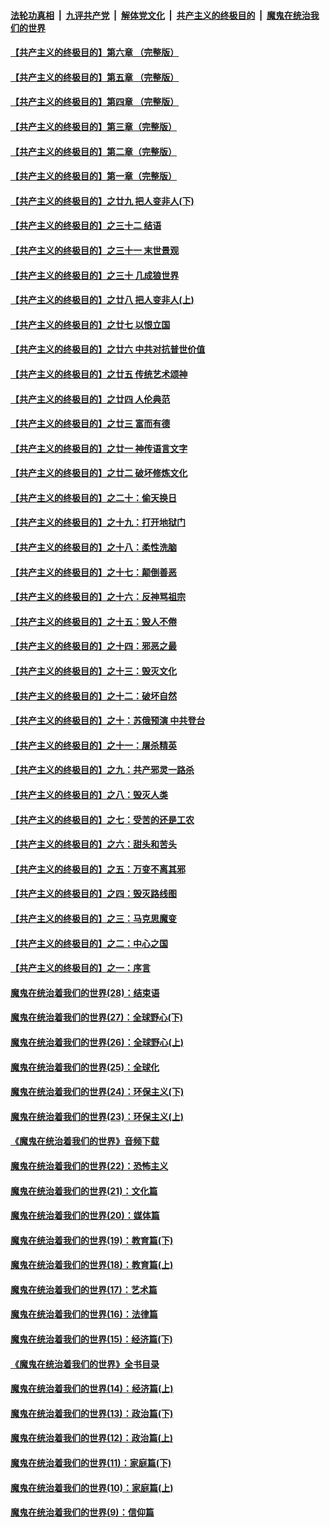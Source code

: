 ####  [法轮功真相](../../../../basic/blob/master/README.md?t=05011301) &nbsp;|&nbsp; [九评共产党](../../../../9ping.md/blob/master/README.md?t=05011301) &nbsp;|&nbsp; [解体党文化](../../../../jtdwh.md/blob/master/README.md?t=05011301)  &nbsp;|&nbsp; [共产主义的终极目的](../../../../gczydzjmd.md/blob/master/README.md?t=05011301) &nbsp;|&nbsp; [魔鬼在统治我们的世界](../../../../mgztzwmdsj.md/blob/master/README.md?t=05011301) 

#### [【共产主义的终极目的】第六章 （完整版）](../pages/nsc422/n11428913.md?t=05011301) 

#### [【共产主义的终极目的】第五章 （完整版）](../pages/nsc422/n11428912.md?t=05011301) 

#### [【共产主义的终极目的】第四章 （完整版）](../pages/nsc422/n11428907.md?t=05011301) 

#### [【共产主义的终极目的】第三章（完整版）](../pages/nsc422/n11428848.md?t=05011301) 

#### [【共产主义的终极目的】第二章（完整版）](../pages/nsc422/n11428831.md?t=05011301) 

#### [【共产主义的终极目的】第一章（完整版）](../pages/nsc422/n11417651.md?t=05011301) 

#### [【共产主义的终极目的】之廿九 把人变非人(下)](../pages/nsc422/n11344140.md?t=05011301) 

#### [【共产主义的终极目的】之三十二 结语](../pages/nsc422/n11360535.md?t=05011301) 

#### [【共产主义的终极目的】之三十一 末世景观](../pages/nsc422/n11351129.md?t=05011301) 

#### [【共产主义的终极目的】之三十 几成狼世界](../pages/nsc422/n11348280.md?t=05011301) 

#### [【共产主义的终极目的】之廿八 把人变非人(上)](../pages/nsc422/n11340492.md?t=05011301) 

#### [【共产主义的终极目的】之廿七 以恨立国](../pages/nsc422/n11336944.md?t=05011301) 

#### [【共产主义的终极目的】之廿六 中共对抗普世价值](../pages/nsc422/n11324785.md?t=05011301) 

#### [【共产主义的终极目的】之廿五 传统艺术颂神](../pages/nsc422/n11296396.md?t=05011301) 

#### [【共产主义的终极目的】之廿四 人伦典范](../pages/nsc422/n11296397.md?t=05011301) 

#### [【共产主义的终极目的】之廿三 富而有德](../pages/nsc422/n11283598.md?t=05011301) 

#### [【共产主义的终极目的】之廿一 神传语言文字](../pages/nsc422/n11263265.md?t=05011301) 

#### [【共产主义的终极目的】之廿二 破坏修炼文化](../pages/nsc422/n11245728.md?t=05011301) 

#### [【共产主义的终极目的】之二十：偷天换日](../pages/nsc422/n11238846.md?t=05011301) 

#### [【共产主义的终极目的】之十九：打开地狱门](../pages/nsc422/n11206376.md?t=05011301) 

#### [【共产主义的终极目的】之十八：柔性洗脑](../pages/nsc422/n11199994.md?t=05011301) 

#### [【共产主义的终极目的】之十七：颠倒善恶](../pages/nsc422/n11179782.md?t=05011301) 

#### [【共产主义的终极目的】之十六：反神骂祖宗](../pages/nsc422/n11166798.md?t=05011301) 

#### [【共产主义的终极目的】之十五：毁人不倦](../pages/nsc422/n11166792.md?t=05011301) 

#### [【共产主义的终极目的】之十四：邪恶之最](../pages/nsc422/n11150249.md?t=05011301) 

#### [【共产主义的终极目的】之十三：毁灭文化](../pages/nsc422/n11135227.md?t=05011301) 

#### [【共产主义的终极目的】之十二：破坏自然](../pages/nsc422/n11135214.md?t=05011301) 

#### [【共产主义的终极目的】之十：苏俄预演 中共登台](../pages/nsc422/n11118424.md?t=05011301) 

#### [【共产主义的终极目的】之十一：屠杀精英](../pages/nsc422/n11118442.md?t=05011301) 

#### [【共产主义的终极目的】之九：共产邪灵一路杀](../pages/nsc422/n11114139.md?t=05011301) 

#### [【共产主义的终极目的】之八：毁灭人类](../pages/nsc422/n11108503.md?t=05011301) 

#### [【共产主义的终极目的】之七：受苦的还是工农](../pages/nsc422/n11101809.md?t=05011301) 

#### [【共产主义的终极目的】之六：甜头和苦头](../pages/nsc422/n11096971.md?t=05011301) 

#### [【共产主义的终极目的】之五：万变不离其邪](../pages/nsc422/n11091285.md?t=05011301) 

#### [【共产主义的终极目的】之四：毁灭路线图](../pages/nsc422/n11086284.md?t=05011301) 

#### [【共产主义的终极目的】之三：马克思魔变](../pages/nsc422/n11061941.md?t=05011301) 

#### [【共产主义的终极目的】之二：中心之国](../pages/nsc422/n11047728.md?t=05011301) 

#### [【共产主义的终极目的】之一：序言](../pages/nsc422/n11086077.md?t=05011301) 

#### [魔鬼在统治着我们的世界(28)：结束语](../pages/nsc422/n10936246.md?t=05011301) 

#### [魔鬼在统治着我们的世界(27)：全球野心(下)](../pages/nsc422/n10928319.md?t=05011301) 

#### [魔鬼在统治着我们的世界(26)：全球野心(上)](../pages/nsc422/n10900318.md?t=05011301) 

#### [魔鬼在统治着我们的世界(25)：全球化](../pages/nsc422/n10788205.md?t=05011301) 

#### [魔鬼在统治着我们的世界(24)：环保主义(下)](../pages/nsc422/n10695307.md?t=05011301) 

#### [魔鬼在统治着我们的世界(23)：环保主义(上)](../pages/nsc422/n10688613.md?t=05011301) 

#### [《魔鬼在统治着我们的世界》音频下载](../pages/nsc422/n10635553.md?t=05011301) 

#### [魔鬼在统治着我们的世界(22)：恐怖主义](../pages/nsc422/n10614727.md?t=05011301) 

#### [魔鬼在统治着我们的世界(21)：文化篇](../pages/nsc422/n10597706.md?t=05011301) 

#### [魔鬼在统治着我们的世界(20)：媒体篇](../pages/nsc422/n10586579.md?t=05011301) 

#### [魔鬼在统治着我们的世界(19)：教育篇(下)](../pages/nsc422/n10564808.md?t=05011301) 

#### [魔鬼在统治着我们的世界(18)：教育篇(上)](../pages/nsc422/n10526970.md?t=05011301) 

#### [魔鬼在统治着我们的世界(17)：艺术篇](../pages/nsc422/n10499093.md?t=05011301) 

#### [魔鬼在统治着我们的世界(16)：法律篇](../pages/nsc422/n10485969.md?t=05011301) 

#### [魔鬼在统治着我们的世界(15)：经济篇(下)](../pages/nsc422/n10469975.md?t=05011301) 

#### [《魔鬼在统治着我们的世界》全书目录](../pages/nsc422/n10464261.md?t=05011301) 

#### [魔鬼在统治着我们的世界(14)：经济篇(上)](../pages/nsc422/n10457370.md?t=05011301) 

#### [魔鬼在统治着我们的世界(13)：政治篇(下)](../pages/nsc422/n10448270.md?t=05011301) 

#### [魔鬼在统治着我们的世界(12)：政治篇(上)](../pages/nsc422/n10444576.md?t=05011301) 

#### [魔鬼在统治着我们的世界(11)：家庭篇(下)](../pages/nsc422/n10440961.md?t=05011301) 

#### [魔鬼在统治着我们的世界(10)：家庭篇(上)](../pages/nsc422/n10435448.md?t=05011301) 

#### [魔鬼在统治着我们的世界(9)：信仰篇](../pages/nsc422/n10432159.md?t=05011301) 

